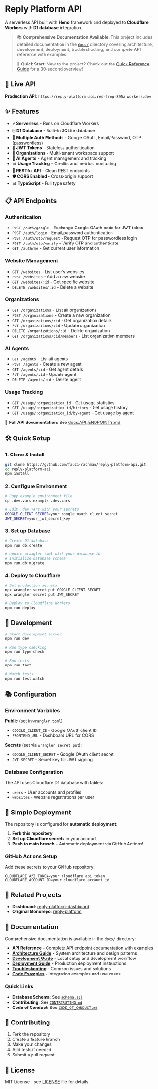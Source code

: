 # Reply Platform API

A serverless API built with **Hono** framework and deployed to **Cloudflare Workers** with **D1 database** integration.

> 📚 **Comprehensive Documentation Available**: This project includes detailed documentation in the [`docs/`](docs/) directory covering architecture, development, deployment, troubleshooting, and complete API reference with examples.
> 
> 🚀 **Quick Start**: New to the project? Check out the [Quick Reference Guide](QUICK_REFERENCE.md) for a 30-second overview!

## 🚀 **Live API**

**Production API**: `https://reply-platform-api.red-frog-895a.workers.dev`

## ✨ **Features**

- ⚡ **Serverless** - Runs on Cloudflare Workers
- 🗄️ **D1 Database** - Built-in SQLite database  
- 🔐 **Multiple Auth Methods** - Google OAuth, Email/Password, OTP (passwordless)
- 🔑 **JWT Tokens** - Stateless authentication
- 🏢 **Organizations** - Multi-tenant workspace support
- 🤖 **AI Agents** - Agent management and tracking
- 📊 **Usage Tracking** - Credits and metrics monitoring
- 📱 **RESTful API** - Clean REST endpoints
- 🛡️ **CORS Enabled** - Cross-origin support
- 📊 **TypeScript** - Full type safety

## 📋 **API Endpoints**

### Authentication
- `POST /auth/google` - Exchange Google OAuth code for JWT token
- `POST /auth/login` - Email/password authentication
- `POST /auth/otp/request` - Request OTP for passwordless login
- `POST /auth/otp/verify` - Verify OTP and authenticate
- `GET /auth/me` - Get current user information

### Website Management  
- `GET /websites` - List user's websites
- `POST /websites` - Add a new website
- `GET /websites/:id` - Get specific website
- `DELETE /websites/:id` - Delete a website

### Organizations
- `GET /organizations` - List all organizations
- `POST /organizations` - Create a new organization
- `GET /organizations/:id` - Get organization details
- `PUT /organizations/:id` - Update organization
- `DELETE /organizations/:id` - Delete organization
- `GET /organizations/:id/members` - List organization members

### AI Agents
- `GET /agents` - List all agents
- `POST /agents` - Create a new agent
- `GET /agents/:id` - Get agent details
- `PUT /agents/:id` - Update agent
- `DELETE /agents/:id` - Delete agent

### Usage Tracking
- `GET /usage/:organization_id` - Get usage statistics
- `GET /usage/:organization_id/history` - Get usage history
- `GET /usage/:organization_id/by-agent` - Get usage by agent

📖 **Full API documentation**: See [docs/API_ENDPOINTS.md](docs/API_ENDPOINTS.md)

## 🛠️ **Quick Setup**

### 1. Clone & Install
```bash
git clone https://github.com/fauzi-rachman/reply-platform-api.git
cd reply-platform-api
npm install
```

### 2. Configure Environment
```bash
# Copy example environment file
cp .dev.vars.example .dev.vars

# Edit .dev.vars with your secrets
GOOGLE_CLIENT_SECRET=your_google_oauth_client_secret
JWT_SECRET=your_jwt_secret_key
```

### 3. Set up Database
```bash
# Create D1 database
npm run db:create

# Update wrangler.toml with your database ID
# Initialize database schema
npm run db:migrate
```

### 4. Deploy to Cloudflare
```bash
# Set production secrets
npx wrangler secret put GOOGLE_CLIENT_SECRET
npx wrangler secret put JWT_SECRET

# Deploy to Cloudflare Workers
npm run deploy
```

## 🔧 **Development**

```bash
# Start development server
npm run dev

# Run type checking
npm run type-check

# Run tests
npm run test

# Watch tests
npm run test:watch
```

## 📚 **Configuration**

### Environment Variables

**Public** (set in `wrangler.toml`):
- `GOOGLE_CLIENT_ID` - Google OAuth client ID
- `FRONTEND_URL` - Dashboard URL for CORS

**Secrets** (set via `wrangler secret put`):
- `GOOGLE_CLIENT_SECRET` - Google OAuth client secret  
- `JWT_SECRET` - Secret key for JWT signing

### Database Configuration

The API uses Cloudflare D1 database with tables:
- `users` - User accounts and profiles
- `websites` - Website registrations per user

## 🚀 **Simple Deployment**

The repository is configured for **automatic deployment**:

1. **Fork this repository**
2. **Set up Cloudflare secrets** in your account
3. **Push to main branch** - Automatic deployment via GitHub Actions!

### GitHub Actions Setup

Add these secrets to your GitHub repository:
```
CLOUDFLARE_API_TOKEN=your_cloudflare_api_token
CLOUDFLARE_ACCOUNT_ID=your_cloudflare_account_id
```

## 🔗 **Related Projects**

- **Dashboard**: [reply-platform-dashboard](https://github.com/fauzi-rachman/reply-platform-dashboard)
- **Original Monorepo**: [reply-platform](https://github.com/fauzi-rachman/reply-platform)

## 📖 **Documentation**

Comprehensive documentation is available in the `docs/` directory:

- **[API Reference](docs/API.md)** - Complete API endpoint documentation with examples
- **[Architecture Guide](docs/ARCHITECTURE.md)** - System architecture and design patterns
- **[Development Guide](docs/DEVELOPMENT.md)** - Local setup and development workflow
- **[Deployment Guide](docs/DEPLOYMENT.md)** - Production deployment instructions
- **[Troubleshooting](docs/TROUBLESHOOTING.md)** - Common issues and solutions
- **[Code Examples](docs/EXAMPLES.md)** - Integration examples and use cases

### Quick Links

- **Database Schema**: See [`schema.sql`](schema.sql)
- **Contributing**: See [`CONTRIBUTING.md`](CONTRIBUTING.md)
- **Code of Conduct**: See [`CODE_OF_CONDUCT.md`](CODE_OF_CONDUCT.md)

## 🤝 **Contributing**

1. Fork the repository
2. Create a feature branch
3. Make your changes  
4. Add tests if needed
5. Submit a pull request

## 📄 **License**

MIT License - see [LICENSE](LICENSE) file for details.